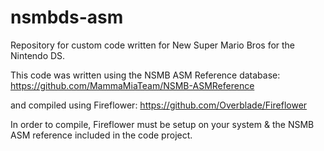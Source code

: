 # nsmbds-asm
Repository for custom code written for New Super Mario Bros for the Nintendo DS. 

This code was written using the NSMB ASM Reference database:
https://github.com/MammaMiaTeam/NSMB-ASMReference

and compiled using Fireflower:
https://github.com/Overblade/Fireflower

In order to compile, Fireflower must be setup on your system & the NSMB ASM reference included in the code project. 
